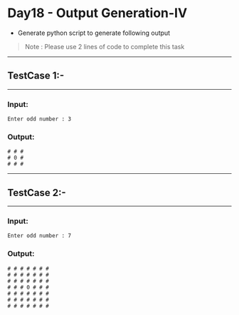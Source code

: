 # Day18 - Output Generation-IV

- Generate python script to generate following output

> Note : Please use 2 lines of code to complete this task

---
## TestCase 1:-
---
### Input:
```
Enter odd number : 3
```
### Output:
```
# # #
# 0 #
# # #
```
---
## TestCase 2:-
---
### Input:
```
Enter odd number : 7
```
### Output:
```
# # # # # # # 
# # # # # # # 
# # # # # # #
# # # 0 # # #
# # # # # # #
# # # # # # #
# # # # # # #
```
